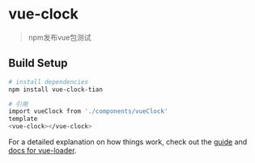 # vue-clock

> npm发布vue包测试

## Build Setup

``` bash
# install dependencies
npm install vue-clock-tian

# 引用
import vueClock from './components/vueClock'
template
<vue-clock></vue-clock>


```

For a detailed explanation on how things work, check out the [guide](http://vuejs-templates.github.io/webpack/) and [docs for vue-loader](http://vuejs.github.io/vue-loader).
